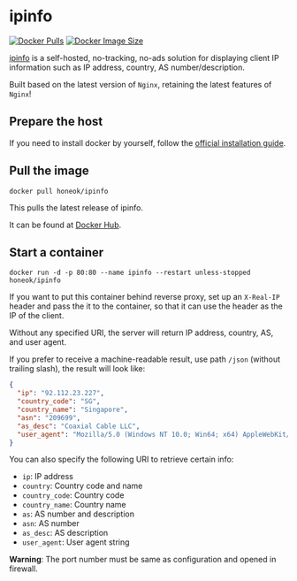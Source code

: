 # ipinfo

[![Docker Pulls](https://img.shields.io/docker/pulls/honeok/ipinfo.svg?style=flat-square&logo=docker&color=blue&logoColor=white)](https://hub.docker.com/r/honeok/ipinfo)
[![Docker Image Size](https://img.shields.io/docker/image-size/honeok/ipinfo.svg?style=flat-square&logo=docker&color=blue&logoColor=white)](https://hub.docker.com/r/honeok/ipinfo)

[ipinfo][1] is a self-hosted, no-tracking, no-ads solution for displaying client IP information such as IP address, country, AS number/description.

Built based on the latest version of `Nginx`, retaining the latest features of `Nginx`!

## Prepare the host

If you need to install docker by yourself, follow the [official installation guide][2].

## Pull the image

```shell
docker pull honeok/ipinfo
```

This pulls the latest release of ipinfo.

It can be found at [Docker Hub][3].

## Start a container

```shell
docker run -d -p 80:80 --name ipinfo --restart unless-stopped honeok/ipinfo
```

If you want to put this container behind reverse proxy, set up an `X-Real-IP` header and pass the it to the container, so that it can use the header as the IP of the client.

Without any specified URI, the server will return IP address, country, AS, and user agent.

If you prefer to receive a machine-readable result, use path `/json` (without trailing slash), the result will look like:

```json
{
  "ip": "92.112.23.227",
  "country_code": "SG",
  "country_name": "Singapore",
  "asn": "209699",
  "as_desc": "Coaxial Cable LLC",
  "user_agent": "Mozilla/5.0 (Windows NT 10.0; Win64; x64) AppleWebKit/537.36 (KHTML, like Gecko) Chrome/136.0.0.0 Safari/537.36"
}
```

You can also specify the following URI to retrieve certain info:

- `ip`: IP address
- `country`: Country code and name
- `country_code`: Country code
- `country_name`: Country name
- `as`: AS number and description
- `asn`: AS number
- `as_desc`: AS description
- `user_agent`: User agent string

**Warning**: The port number must be same as configuration and opened in firewall.

[1]: https://github.com/honeok/tools/blob/master/forge/ipinfo/README.md
[2]: https://docs.docker.com/install
[3]: https://hub.docker.com/r/honeok/ipinfo
